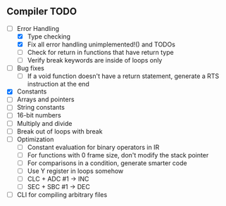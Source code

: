 Compiler TODO
-------------

- [ ] Error Handling
  - [X] Type checking
  - [X] Fix all error handling unimplemented!() and TODOs
  - [ ] Check for return in functions that have return type
  - [ ] Verify break keywords are inside of loops only
- [ ] Bug fixes
  - [ ] If a void function doesn't have a return statement, generate a RTS instruction at the end
- [X] Constants
- [ ] Arrays and pointers
- [ ] String constants
- [ ] 16-bit numbers
- [ ] Multiply and divide
- [ ] Break out of loops with break
- [ ] Optimization
  - [ ] Constant evaluation for binary operators in IR
  - [ ] For functions with 0 frame size, don't modify the stack pointer
  - [ ] For comparisons in a condition, generate smarter code
  - [ ] Use Y register in loops somehow
  - [ ] CLC + ADC #1 -> INC
  - [ ] SEC + SBC #1 -> DEC
- [ ] CLI for compiling arbitrary files
